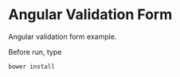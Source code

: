 # Angular Validation Form #
Angular validation form example.

Before run, type

```
bower install
```